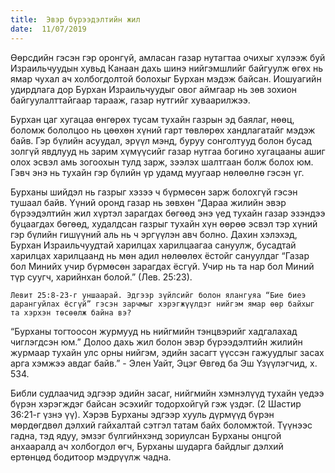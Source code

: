 ```yaml
---
title:  Эвэр бүрээдэлтийн жил
date:  11/07/2019
---
```


Өөрсдийн гэсэн гэр оронгүй, амласан газар нутагтаа очихыг хүлээж буй Израильчуудын хувьд Канаан дахь шинэ нийгэмшлийг байгуулж өгөх нь ямар чухал ач холбогдолтой болохыг Бурхан мэдэж байсан. Иошуагийн удирдлага дор Бурхан Израильчуудыг овог аймгаар нь зөв зохион байгуулалттайгаар тарааж, газар нутгийг хуваарилжээ.

Бурхан цаг хугацаа өнгөрөх тусам тухайн газрын эд баялаг, нөөц, боломж бололцоо нь цөөхөн хүний гарт төвлөрөх хандлагатайг мэдэж байв. Гэр бүлийн асуудал, эрүүл мэнд, буруу сонголтууд болон бусад золгүй явдлууд нь зарим хүмүүсийг газар нутгаа богино хугацааны ашиг олох эсвэл амь зогоохын тулд зарж, зээлэх шалтгаан болж болох юм. Гэвч энэ нь тухайн гэр бүлийн үр удамд муугаар нөлөөлнө гэсэн үг.

Бурханы шийдэл нь газрыг хэзээ ч бүрмөсөн зарж болохгүй гэсэн тушаал байв. Үүний оронд газар нь зөвхөн “Дараа жилийн эвэр бүрээдэлтийн жил хүртэл зарагдах бөгөөд энэ үед тухайн газар эзэндээ буцаагдах бөгөөд, худалдсан газрыг тухайн хүн өөрөө эсвэл тэр хүний гэр бүлийн гишүүний аль нь ч эргүүлэн авч болно. Дахин хэлэхэд, Бурхан Израильчуудтай харилцах харилцаагаа сануулж, бусадтай харилцах харилцаанд нь мөн адил нөлөөлөх ёстойг сануулдаг “Газар бол Минийх учир бүрмөсөн зарагдах ёсгүй. Учир нь та нар бол Миний түр суугч, харийнхан болой.” (Лев. 25:23).

`Левит 25:8-23-г уншаарай. Эдгээр зүйлсийг болон ялангуяа “Бие биеэ дарангуйлах ёсгүй” гэсэн зарчмыг хэрэгжүүлдэг нийгэм ямар өөр байхыг та хэрхэн төсөөлж байна вэ?`

“Бурханы тогтоосон журмууд нь нийгмийн тэнцвэрийг хадгалахад чиглэгдсэн юм.” Долоо дахь жил болон эвэр бүрээдэлтийн жилийн журмаар тухайн улс орны нийгэм, эдийн засагт үүссэн гажуудлыг засах арга хэмжээ авдаг байв.” - Элен Уайт, Эцэг Өвгөд ба Эш Үзүүлэгчид, х. 534.

Библи судлаачид эдгээр эдийн засаг, нийгмийн хэмнэлүүд тухайн үедээ бүрэн хэрэгждэг байсан эсэхийг тодорхойгүй гэж үздэг. (2 Шастир 36:21-г үзнэ үү). Хэрэв Бурханы эдгээр хууль дүрмүүд бүрэн мөрдөгдвөл дэлхий гайхалтай сэтгэл татам байх боломжтой. Түүнээс гадна, тэд ядуу, эмзэг бүлгийнхэнд зориулсан Бурханы онцгой анхааралд ач холбогдол өгч, Бурханы шударга байдлыг дэлхий ертөнцөд бодитоор мэдрүүлж чадна.